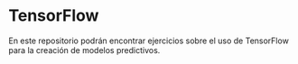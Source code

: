 # TensorFlow
En este repositorio podrán encontrar ejercicios sobre el uso de TensorFlow para la creación de modelos predictivos.
